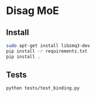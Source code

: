 # Disag MoE

## Install

```bash
sudo apt-get install libzmq3-dev
pip install -r requirements.txt
pip install .
```

## Tests

```bash
python tests/test_binding.py
```